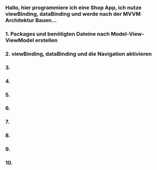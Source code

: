 ### Hallo, hier programmiere ich eine Shop App, ich nutze viewBinding, dataBinding und werde nach der MVVM Architektur Bauen...

### 1. Packages und benötigten Dateine nach Model-View-ViewModel erstellen
### 2. viewBinding, dataBinding und die Navigation aktivieren
### 3. 
### 4.
### 5.
### 6.
### 7.
### 8.
### 9.
### 10.